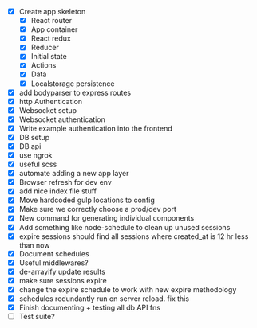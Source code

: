 - [x] Create app skeleton
  - [x] React router
  - [x] App container
  - [x] React redux
  - [x] Reducer
  - [x] Initial state
  - [x] Actions
  - [x] Data
  - [x] Localstorage persistence
- [x] add bodyparser to express routes
- [x] http Authentication
- [x] Websocket setup
- [x] Websocket authentication
- [x] Write example authentication into the frontend
- [x] DB setup
- [x] DB api
- [x] use ngrok
- [x] useful scss
- [x] automate adding a new app layer
- [x] Browser refresh for dev env
- [x] add nice index file stuff
- [x] Move hardcoded gulp locations to config
- [x] Make sure we correctly choose a prod/dev port
- [x] New command for generating individual components
- [x] Add something like node-schedule to clean up unused sessions
- [x] expire sessions should find all sessions where created_at is 12 hr less than now
- [x] Document schedules
- [x] Useful middlewares?
- [x] de-arrayify update results
- [x] make sure sessions expire
- [x] change the expire schedule to work with new expire methodology
- [x] schedules redundantly run on server reload. fix this
- [x] Finish documenting + testing all db API fns
- [ ] Test suite?

